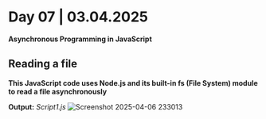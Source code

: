 # Day 07 | 03.04.2025
**Asynchronous Programming in JavaScript**
## Reading a file
**This JavaScript code uses Node.js and its built-in fs (File System) module to read a file asynchronously**

**Output:** *Script1.js*
![Screenshot 2025-04-06 233013](https://github.com/user-attachments/assets/92e9eccb-e224-4f75-a510-c7112547868e)

